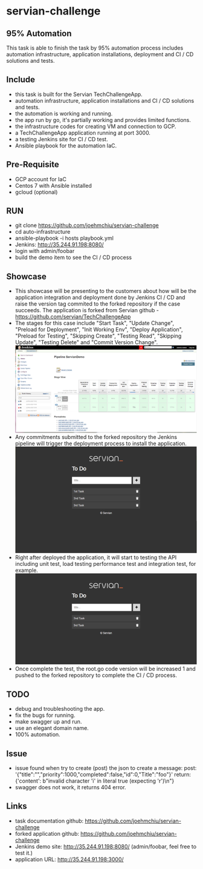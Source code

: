 # servian-challenge
## 95% Automation
This task is able to finish the task by 95% automation process includes automation infrastructure, application installations, deployment and CI / CD solutions and tests.

## Include
- this task is built for the Servian TechChallengeApp.
- automation infrastructure, application installations and CI / CD solutions
  and tests.
- the automation is working and running.
- the app run by go, it's partially working and provides limited functions.
- the infrastructure codes for creating VM and connection to GCP.
- a TechChallengeApp application running at port 3000.
- a testing Jenkins site for CI / CD test.
- Ansible playbook for the automation IaC.

## Pre-Requisite
- GCP account for IaC
- Centos 7 with Ansible installed
- gcloud (optional)

## RUN
- git clone https://github.com/joehmchiu/servian-challenge
- cd auto-infrastructure
- ansible-playbook -i hosts playbook.yml
- Jenkins: http://35.244.91.198:8080/
- login with admin/foobar
- build the demo item to see the CI / CD process

## Showcase
- This showcase will be presenting to the customers about how will be the application integration and deployment done by Jenkins CI / CD and raise the version tag commited to the forked repository if the case succeeds. The application is forked from Servian github - https://github.com/servian/TechChallengeApp
- The stages for this case include "Start Task", "Update Change", "Preload for Deployment", "Init Working Env", "Deploy Application", "Preload for Testing", "Skipping Create", "Testing Read", "Skipping Update", "Testing Delete" and "Commit Version Change".
![The stages for this case](https://github.com/joehmchiu/servian-challenge/blob/main/images/jenkins-demo.PNG?raw=true)
- Any commitments submitted to the forked repository the Jenkins pipeline will trigger the deployment process to install the application.
![Installed case sample](https://github.com/joehmchiu/servian-challenge/blob/main/images/app-dump.PNG?raw=true)
- Right after deployed the application, it will start to testing the API including unit test, load testing performance test and integration test, for example. 
![An example for this showcase](https://github.com/joehmchiu/servian-challenge/blob/main/images/jenkins-demo-app-dump.PNG?raw=true)
- Once complete the test, the root.go code version will be increased 1 and pushed to the forked repository to complete the CI / CD process.

## TODO
- debug and troubleshooting the app.
- fix the bugs for running.
- make swagger up and run.
- use an elegant domain name.
- 100% automation.

## Issue
- issue found when try to create (post) the json to create a message:
  post: '{"title":"","priority":1000,"completed":false,"id":0,"Title":"foo"}'
  return: {'content': b"invalid character 'i' in literal true (expecting 'r')\n"}
- swagger does not work, it returns 404 error.

## Links
- task documentation github:  https://github.com/joehmchiu/servian-challenge
- forked application github: https://github.com/joehmchiu/servian-challenge
- Jenkins demo site: http://35.244.91.198:8080/ (admin/foobar, feel free to test it.)
- application URL: http://35.244.91.198:3000/ 

